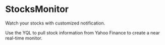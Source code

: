 StocksMonitor
=============

Watch your stocks with customized notification.

Use the YQL to pull stock information from Yahoo Finance to create a near real-time monitor.

